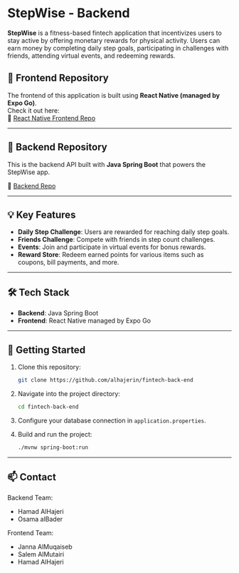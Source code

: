 # StepWise - Backend

**StepWise** is a fitness-based fintech application that incentivizes users to stay active by offering monetary rewards for physical activity. Users can earn money by completing daily step goals, participating in challenges with friends, attending virtual events, and redeeming rewards.

## 📱 Frontend Repository

The frontend of this application is built using **React Native (managed by Expo Go)**.  
Check it out here:  
🔗 [React Native Frontend Repo](https://github.com/jannakam/rn-cornerstone-frontend)

---

## 🔧 Backend Repository

This is the backend API built with **Java Spring Boot** that powers the StepWise app.

🔗 [Backend Repo](https://github.com/alhajerin/fintech-back-end)

---

## 💡 Key Features

- **Daily Step Challenge**: Users are rewarded for reaching daily step goals.
- **Friends Challenge**: Compete with friends in step count challenges.
- **Events**: Join and participate in virtual events for bonus rewards.
- **Reward Store**: Redeem earned points for various items such as coupons, bill payments, and more.

---

## 🛠️ Tech Stack

- **Backend**: Java Spring Boot
- **Frontend**: React Native managed by Expo Go

---

## 🚀 Getting Started

1. Clone this repository:
   ```bash
   git clone https://github.com/alhajerin/fintech-back-end
   ```

2. Navigate into the project directory:
   ```bash
   cd fintech-back-end
   ```

3. Configure your database connection in `application.properties`.

4. Build and run the project:
   ```bash
   ./mvnw spring-boot:run
   ```

---

## 📫 Contact

Backend Team:
- Hamad AlHajeri  
- Osama alBader

Frontend Team:
- Janna AlMuqaiseb  
- Salem AlMutairi
- Hamad AlHajeri 
